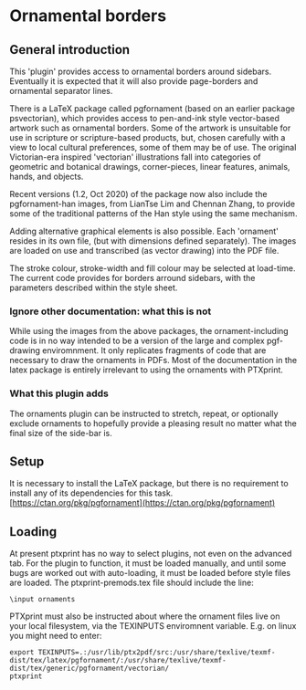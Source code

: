 # Ornamental borders

## General introduction

This 'plugin' provides access to ornamental borders around sidebars. 
Eventually it is expected that it will also provide page-borders and 
ornamental separator lines.

There is a LaTeX package called pgfornament (based on an earlier package 
psvectorian), which provides access to pen-and-ink style vector-based artwork
such as ornamental borders. Some of the artwork is unsuitable for use in
scripture or scripture-based products, but, chosen carefully with a view to
local cultural preferences, some of them may be of use.  The 
original Victorian-era inspired 'vectorian' illustrations fall into categories 
of geometric and botanical drawings, corner-pieces, linear features, animals,
hands, and objects. 

Recent versions (1.2, Oct 2020) of the package now also include the
pgfornament-han images, from LianTse Lim and Chennan Zhang, to provide some of
the traditional patterns of the Han style using the same mechanism.

Adding alternative graphical elements is also possible. Each
'ornament' resides in its own file, (but with dimensions defined separately).
The images are loaded on use and transcribed (as vector drawing) into the PDF
file. 

The stroke colour, stroke-width and fill colour may be selected at load-time.
The current code provides for borders arround sidebars, with the parameters
described within the style sheet.

### Ignore other documentation: what this is not
While using the images from the above packages, the  ornament-including code is
in no way intended to be a version of the large and complex pgf-drawing
enviromnment. It only replicates fragments of code that are necessary to
draw the ornaments in PDFs. Most of the documentation in the latex package is
entirely irrelevant to using the ornaments with PTXprint.

### What this plugin adds
The ornaments plugin can be instructed to stretch, repeat, or optionally exclude 
ornaments to hopefully provide a pleasing result no matter what the final size
of the side-bar is.

## Setup
It is necessary to install the LaTeX package, but there is no requirement 
to install any of its dependencies for this task.
[https://ctan.org/pkg/pgfornament](https://ctan.org/pkg/pgfornament)

## Loading 
At present ptxprint has no way to select plugins, not even on the advanced tab.
For the plugin to function, it must be loaded manually, and until some bugs 
are worked out with auto-loading, it must be loaded before style files are
loaded. The ptxprint-premods.tex file should include the line:
```
\input ornaments
```
PTXprint must also be instructed about where the ornament files live on your local filesystem, 
via the TEXINPUTS enviromnent variable. E.g. on linux you might need to enter:
```
export TEXINPUTS=.:/usr/lib/ptx2pdf/src:/usr/share/texlive/texmf-dist/tex/latex/pgfornament/:/usr/share/texlive/texmf-dist/tex/generic/pgfornament/vectorian/
ptxprint
```


